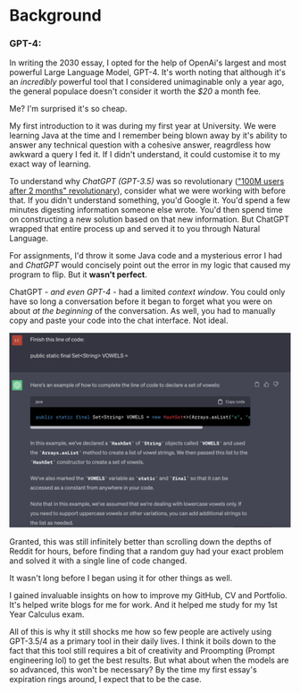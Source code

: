 # Background 
### GPT-4:
In writing the 2030 essay, I opted for the help of OpenAi's largest and most powerful Large Language Model, GPT-4. It's worth noting that although it's an *incredibly* powerful tool that I considered unimaginable only a year ago, the general populace doesn't consider it worth the *$20* a month fee. 

Me? I'm surprised it's so cheap. 

My first introduction to it was during my first year at University. We were learning Java at the time and I remember being blown away by it's ability to answer any technical question with a  cohesive answer, reagrdless how awkward a query I fed it. If I didn't  understand, it could customise it to my exact way of learning. 

To understand why *ChatGPT (GPT-3.5)* was so revolutionary (["100M users after 2 months" revolutionary](https://www.theguardian.com/technology/2023/feb/02/chatgpt-100-million-users-open-ai-fastest-growing-app)), consider what we were working with before that. If you didn't understand something, you'd Google it. You'd spend a few minutes digesting information someone else wrote. You'd then spend time on constructing a new solution based on that new information. But ChatGPT wrapped that entire process up and served it to you through Natural Language. 

For assignments, I'd throw it some Java code and a mysterious error I had and *ChatGPT*  would concisely point out the error in my logic that caused my program to flip. But it **wasn't perfect**.

ChatGPT - *and even GPT-4* - had a limited *context window*. You could only have so long a conversation before it began to forget what you were on about *at the beginning* of the conversation. As well, you had to manually copy and paste your code into the chat interface. Not ideal.  

![ChatGPT3.5](Screenshot.png)

Granted, this was still infinitely better than scrolling down the depths of Reddit for hours, before finding that a random guy had your exact problem and solved it with a single line of code changed. 

It wasn't long before I began using it for other things as well. 

I gained invaluable insights on how to improve my GitHub, CV and Portfolio. It's helped write blogs for me for work. And it helped me study for my 1st Year Calculus exam. 

All of this is why it still shocks me how so few people are actively using GPT-3.5/4 as a primary tool in their daily lives. I think it boils down to the fact that this tool still requires a bit of creativity and Proompting (Prompt engineering lol) to get the best results. But what about when the models are so advanced, this won't be necessary? By the time my first essay's expiration rings around, I expect that to be the case. 

